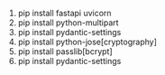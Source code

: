 1. pip install fastapi uvicorn
2. pip install python-multipart
3. pip install pydantic-settings
4. pip install python-jose[cryptography]
5. pip install passlib[bcrypt]
6. pip install pydantic-settings
